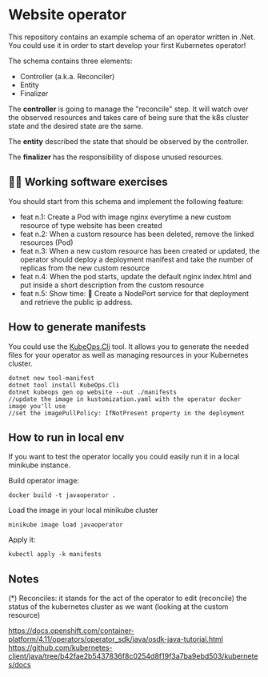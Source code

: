 # Website operator

This repository contains an example schema of an operator written in .Net. You could use it in order to start develop your first Kubernetes operator!

The schema contains three elements:
- Controller (a.k.a. Reconciler)
- Entity
- Finalizer

The **controller** is going to manage the "reconcile" step. It will watch over the observed resources and takes care of being sure that the k8s cluster state and the desired state are the same.

The **entity** described the state that should be observed by the controller.

The **finalizer** has the responsibility of dispose unused resources.

## 💪🏻 Working software exercises
You should start from this schema and implement the following feature:

- feat n.1: Create a Pod with image nginx everytime a new custom resource of type website has been created
- feat n.2: When a custom resource has been deleted, remove the linked resources (Pod)
- feat n.3: When a new custom resource has been created or updated, the operator should deploy a deployment manifest and take the number of replicas from the new custom resource
- feat n.4: When the pod starts, update the default nginx index.html and put inside a short description from the custom resource
- feat n.5: Show time: 🎉 Create a NodePort service for that deployment and retrieve the public ip address.

## How to generate manifests

You could use the [KubeOps.Cli](https://buehler.github.io/dotnet-operator-sdk/src/KubeOps.Cli/README.html) tool. It allows you to generate the needed files for your operator as well as managing resources in your Kubernetes cluster.

    dotnet new tool-manifest
    dotnet tool install KubeOps.Cli
    dotnet kubeops gen op website --out ./manifests
    //update the image in kustomization.yaml with the operator docker image you'll use
    //set the imagePullPolicy: IfNotPresent property in the deployment

## How to run in local env
If you want to test the operator locally you could easily run it in a local minikube instance.

Build operator image:

    docker build -t javaoperator .

Load the image in your local minikube cluster

    minikube image load javaoperator

Apply it:

    kubectl apply -k manifests

## Notes

(*) Reconciles: it stands for the act of the operator to edit
(reconcile) the status of the kubernetes cluster as we want (looking at the custom resource)


https://docs.openshift.com/container-platform/4.11/operators/operator_sdk/java/osdk-java-tutorial.html
https://github.com/kubernetes-client/java/tree/b42fae2b5437836f8c0254d8f19f3a7ba9ebd503/kubernetes/docs
